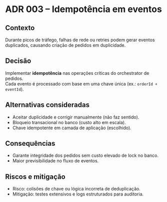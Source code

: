 # ADR 003 – Idempotência em eventos

## Contexto
Durante picos de tráfego, falhas de rede ou retries podem gerar eventos duplicados, causando criação de pedidos em duplicidade.

## Decisão
Implementar **idempotência** nas operações críticas do orchestrator de pedidos.  
Cada evento é processado com base em uma chave única (ex.: `orderId + eventId`).

## Alternativas consideradas
- Aceitar duplicidade e corrigir manualmente (não faz sentido).  
- Bloqueio transacional no banco (custo alto em escala).  
- Chave idempotente em camada de aplicação (escolhido).

## Consequências
- Garante integridade dos pedidos sem custo elevado de lock no banco.  
- Maior previsibilidade no fluxo de eventos.

## Riscos e mitigação
- Risco: colisões de chave ou lógica incorreta de deduplicação.  
- Mitigação: testes extensivos e logs estruturados para auditoria.
